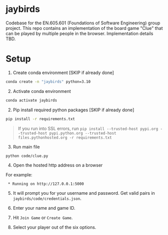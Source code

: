 # jaybirds
Codebase for the EN.605.601 (Foundations of Software Engineering) group project. This repo contains an implementation of the board game "Clue" that can be played by multiple people in the browser. Implementation details TBD.

# Setup

1. Create conda environment [SKIP if already done]

```bash
conda create -n "jaybirds" python=3.10
```

2. Activate conda environment

```bash
conda activate jaybirds
```

2. Pip install required python packages [SKIP if already done]

```bash
pip install -r requirements.txt
```

> If you run into SSL errors, run `pip install --trusted-host pypi.org --trusted-host pypi.python.org --trusted-host files.pythonhosted.org -r requirements.txt`

3. Run main file

```bash
python code/clue.py
```

4. Open the hosted http address on a browser

For example:

```
 * Running on http://127.0.0.1:5000
```

5. It will prompt you for your username and password. Get valid pairs in `jaybirds/code/credentials.json`.

6. Enter your name and game ID. 

7. Hit `Join Game` or `Create Game`.

8. Select your player out of the six options.